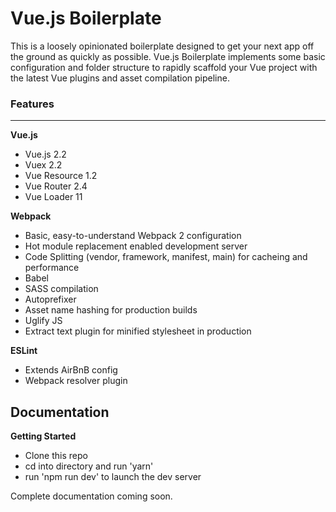 # Vue.js Boilerplate
This is a loosely opinionated boilerplate designed to get your next app off the ground as quickly as possible. Vue.js Boilerplate implements some basic configuration and folder structure to rapidly scaffold your Vue project with the latest Vue plugins and asset compilation pipeline.

### Features
---
**Vue.js**
+ Vue.js 2.2
+ Vuex 2.2
+ Vue Resource 1.2
+ Vue Router 2.4
+ Vue Loader 11


**Webpack**
+ Basic, easy-to-understand Webpack 2 configuration
+ Hot module replacement enabled development server
+ Code Splitting (vendor, framework, manifest, main) for cacheing and performance
+ Babel
+ SASS compilation
+ Autoprefixer
+ Asset name hashing for production builds
+ Uglify JS
+ Extract text plugin for minified stylesheet in production

**ESLint**
+ Extends AirBnB config
+ Webpack resolver plugin

## Documentation

**Getting Started**
+ Clone this repo
+ cd into directory and run 'yarn'
+ run 'npm run dev' to launch the dev server

Complete documentation coming soon.
